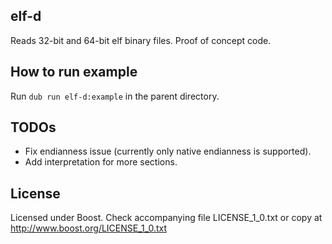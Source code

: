 elf-d
------------

Reads 32-bit and 64-bit elf binary files.
Proof of concept code.

How to run example
------------

Run `dub run elf-d:example` in the parent directory.

TODOs
------------

- Fix endianness issue (currently only native endianness is supported).
- Add interpretation for more sections.

License
------------

Licensed under Boost. Check accompanying file LICENSE_1_0.txt or copy at
http://www.boost.org/LICENSE_1_0.txt

